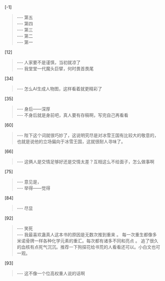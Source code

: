 
[-1] 
>--- 第五<br>
>--- 第四<br>
>--- 第三<br>
>--- 第二<br>
>--- 第一<br>

[12] 
>--- 人家要不是谨慎，当初就凉了<br>
>--- 我堂堂一代魔头巨擘，何时畏首畏尾<br>

[34] 
>--- 怎么AI生成人物图，这样看着就更精彩了<br>

[35] 
>--- 身后——深厚<br>
>--- 不身后就是身前吧，真人要有存稿啊，写完自己再看看<br>

[60] 
>--- 陛下这个词就很巧妙了，这说明究尽是对冰雪王国有比较大的敬意的，也就是说他的立场偏向于冰雪王国，这就很耐人寻味了。<br>

[66] 
>--- 这俩人是交情足够好还是交情太差？互相这么不给面子，怎么做事啊<br>

[75] 
>--- 意见是，<br>
>--- 举得——觉得<br>

[84] 
>--- 尽显<br>

[92] 
>--- 笑死<br>
>--- 我最喜欢蛊真人这本书的原因是无数次推到重来 。 每一次重生都像多米诺骨牌一样各种化学元素的重汇。每次都有诸多不同和亮点 。  追了很久的血核有点死气沉沉。推荐一下狗探花给书荒的人看看还可以。小白文也可一观。<br>

[93] 
>--- 这不像一个位高权重人说的话啊<br>
